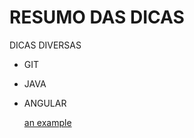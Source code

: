 
# RESUMO DAS DICAS

DICAS DIVERSAS

- GIT

- JAVA

- ANGULAR

  [an example](http://example.com/ "Title")